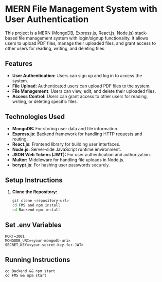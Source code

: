 # MERN File Management System with User Authentication

This project is a MERN (MongoDB, Express.js, React.js, Node.js) stack-based file management system with login/signup functionality. It allows users to upload PDF files, manage their uploaded files, and grant access to other users for reading, writing, and deleting files.

## Features

- **User Authentication:** Users can sign up and log in to access the system.
- **File Upload:** Authenticated users can upload PDF files to the system.
- **File Management:** Users can view, edit, and delete their uploaded files.
- **Access Control:** Users can grant access to other users for reading, writing, or deleting specific files.

## Technologies Used

- **MongoDB:** For storing user data and file information.
- **Express.js:** Backend framework for handling HTTP requests and routing.
- **React.js:** Frontend library for building user interfaces.
- **Node.js:** Server-side JavaScript runtime environment.
- **JSON Web Tokens (JWT):** For user authentication and authorization.
- **Multer:** Middleware for handling file uploads in Node.js.
- **bcrypt.js:** For hashing user passwords securely.

## Setup Instructions

1. **Clone the Repository:**
   ```bash
   git clone <repository-url>
   cd FMS and npm install 
   cd Backend npm install

## Set .env Variables

    PORT=3001
    MONGODB_URI=<your-mongodb-uri>
    SECRET_KEY=<your-secret-key-for-JWT>

## Running Instructions
    cd Backend && npm start
    cd FMS && npm start